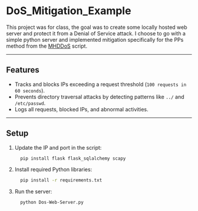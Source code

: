 # DoS_Mitigation_Example
This project was for class, the goal was to create some locally hosted web server and protect it from a Denial of Service attack. I choose to go with a simple python server and implemented mitigation specifically for the PPs method from the [MHDDoS](https://github.com/MatrixTM/MHDDoS) script.

---

## Features

- Tracks and blocks IPs exceeding a request threshold (`100 requests in 60 seconds`).
- Prevents directory traversal attacks by detecting patterns like `../` and `/etc/passwd`.
- Logs all requests, blocked IPs, and abnormal activities.

---

## Setup

1. Update the IP and port in the script:

   ```bash
     pip install flask flask_sqlalchemy scapy
     ```

3. Install required Python libraries:

   ```bash
     pip install -r requirements.txt
     ```

5. Run the server:

   ```bash
     python Dos-Web-Server.py
     ```
  
